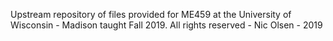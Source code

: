 Upstream repository of files provided for ME459 at the University of Wisconsin - Madison taught Fall 2019.
All rights reserved - Nic Olsen - 2019
